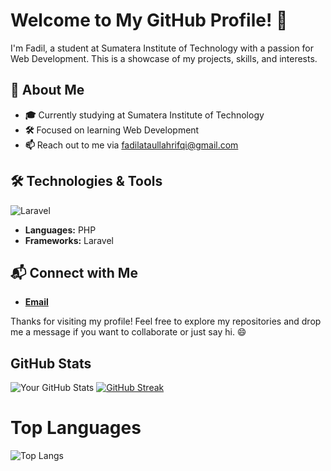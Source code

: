 # Welcome to My GitHub Profile! 🌟

I'm Fadil, a student at Sumatera Institute of Technology with a passion for Web Development. This is a showcase of my projects, skills, and interests.

## 🚀 About Me

- **🎓** Currently studying at Sumatera Institute of Technology
- **🛠️** Focused on learning Web Development
- **📫** Reach out to me via fadilataullahrifqi@gmail.com

## 🛠️ Technologies & Tools

![Laravel](https://img.shields.io/badge/-Laravel-FF2D20?style=flat&logo=laravel&logoColor=black)

- **Languages:** PHP
- **Frameworks:** Laravel

## 📬 Connect with Me

- **[Email](fadilataullahrifqi@gmail.com)**

Thanks for visiting my profile! Feel free to explore my repositories and drop me a message if you want to collaborate or just say hi. 😄

## GitHub Stats

![Your GitHub Stats](https://github-readme-stats.vercel.app/api?username=FadilRifqi&show_icons=true&theme=dark)
[![GitHub Streak](http://github-readme-streak-stats.herokuapp.com?user=FadilRifqi&theme=dark)](https://git.io/streak-stats)

# Top Languages

![Top Langs](https://github-readme-stats.vercel.app/api/top-langs/?username=FadilRifqi&layout=compact&theme=dark)

```

```
